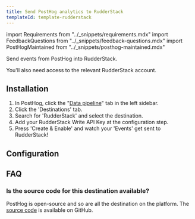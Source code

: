 ```yaml
---
title: Send PostHog analytics to RudderStack
templateId: template-rudderstack
---
```


import Requirements from "../_snippets/requirements.mdx"
import FeedbackQuestions from "../_snippets/feedback-questions.mdx"
import PostHogMaintained from "../_snippets/posthog-maintained.mdx"

Send events from PostHog into RudderStack.

<Requirements />

You'll also need access to the relevant RudderStack account.

## Installation

1. In PostHog, click the "[Data pipeline](https://us.posthog.com/pipeline/overview)" tab in the left sidebar.
2. Click the 'Destinations' tab.
3. Search for 'RudderStack' and select the destination.
4. Add your RudderStack Write API Key at the configuration step.
5. Press 'Create & Enable' and watch your 'Events' get sent to RudderStack!

<HideOnCDPIndex>

## Configuration

<TemplateParameters />

## FAQ

### Is the source code for this destination available?

PostHog is open-source and so are all the destination on the platform. The [source code](https://github.com/PostHog/posthog/blob/master/posthog/cdp/templates/rudderstack/template_rudderstack.py) is available on GitHub.

<PostHogMaintained />

<FeedbackQuestions />

</HideOnCDPIndex>